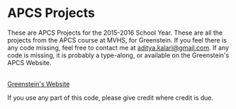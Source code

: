 # APCS Projects

These are APCS Projects for the 2015-2016 School Year. These are all the projects from the APCS 
course at MVHS, for Greenstein. If you feel there is any code missing, feel free to
contact me at aditya.kalari@gmail.com. If any code is missing, it is probably a type-along, or
available on the Greenstein's APCS Website.

<br>
<a href = "greenstein.com/mvhs">Greenstein's Website</a>

If you use any part of this code, please give credit where credit is due.
